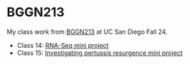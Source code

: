 # BGGN213
My class work from [BGGN213](https://bioboot.github.io/bggn213_F24/schedule/#19) at UC San Diego Fall 24.
- Class 14: [RNA-Seq mini project](https://github.com/Squirrelooooop/bggn213_github/blob/main/Class%2014/lab14.qmd)
- Class 15: [Investigating pertussis resurgence mini project]()
